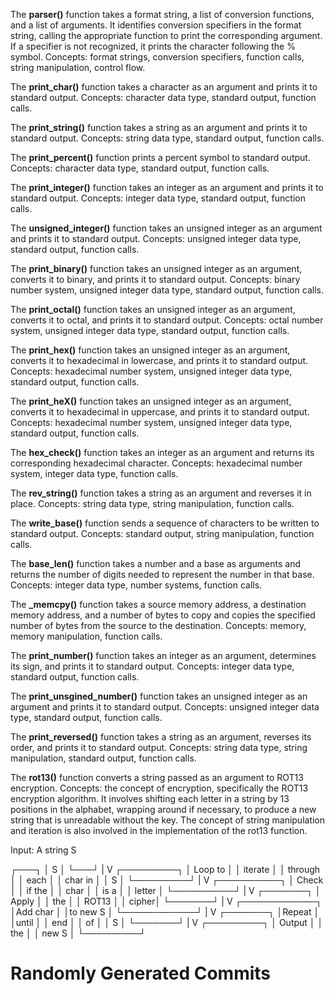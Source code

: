 The **parser()** function takes a format string, a list of conversion functions, and a list of arguments. It identifies conversion specifiers in the format string, calling the appropriate function to print the corresponding argument. If a specifier is not recognized, it prints the character following the % symbol.
Concepts: format strings, conversion specifiers, function calls, string manipulation, control flow.

The **print_char()** function takes a character as an argument and prints it to standard output.
Concepts: character data type, standard output, function calls.

The **print_string()** function takes a string as an argument and prints it to standard output.
Concepts: string data type, standard output, function calls.

The **print_percent()** function prints a percent symbol to standard output.
Concepts: character data type, standard output, function calls.

The **print_integer()** function takes an integer as an argument and prints it to standard output.
Concepts: integer data type, standard output, function calls.

The **unsigned_integer()** function takes an unsigned integer as an argument and prints it to standard output.
Concepts: unsigned integer data type, standard output, function calls.

The **print_binary()** function takes an unsigned integer as an argument, converts it to binary, and prints it to standard output.
Concepts: binary number system, unsigned integer data type, standard output, function calls.

The **print_octal()** function takes an unsigned integer as an argument, converts it to octal, and prints it to standard output.
Concepts: octal number system, unsigned integer data type, standard output, function calls.

The **print_hex()** function takes an unsigned integer as an argument, converts it to hexadecimal in lowercase, and prints it to standard output.
Concepts: hexadecimal number system, unsigned integer data type, standard output, function calls.

The **print_heX()** function takes an unsigned integer as an argument, converts it to hexadecimal in uppercase, and prints it to standard output.
Concepts: hexadecimal number system, unsigned integer data type, standard output, function calls.

The **hex_check()** function takes an integer as an argument and returns its corresponding hexadecimal character.
Concepts: hexadecimal number system, integer data type, function calls.

The **rev_string()** function takes a string as an argument and reverses it in place.
Concepts: string data type, string manipulation, function calls.

The **write_base()** function sends a sequence of characters to be written to standard output.
Concepts: standard output, string manipulation, function calls.

The **base_len()** function takes a number and a base as arguments and returns the number of digits needed to represent the number in that base.
Concepts: integer data type, number systems, function calls.

The **_memcpy()** function takes a source memory address, a destination memory address, and a number of bytes to copy and copies the specified number of bytes from the source to the destination.
Concepts: memory, memory manipulation, function calls.

The **print_number()** function takes an integer as an argument, determines its sign, and prints it to standard output.
Concepts: integer data type, standard output, function calls.

The **print_unsgined_number()** function takes an unsigned integer as an argument and prints it to standard output.
Concepts: unsigned integer data type, standard output, function calls.

The **print_reversed()** function takes a string as an argument, reverses its order, and prints it to standard output.
Concepts: string data type, string manipulation, standard output, function calls.

The **rot13()** function converts a string passed as an argument to ROT13 encryption.
Concepts: the concept of encryption, specifically the ROT13 encryption algorithm. It involves shifting each letter in a string by 13 positions in the alphabet, wrapping around if necessary, to produce a new string that is unreadable without the key. The concept of string manipulation and iteration is also involved in the implementation of the rot13 function.

Input: A string S

   ┌───┐
   │ S │
   └───┘
     |
     V
┌─────────┐
│ Loop to │
│ iterate │
│ through │
│ each    │
│ char in │
│   S     │
└─────────┘
     |
     V
 ┌──────────┐
 │ Check    │
 │ if the   │
 │ char     │
 │ is a     │
 │   letter │
 └──────────┘
     |
     V
 ┌───────┐
 │ Apply │
 │ the   │
 │ ROT13 │
 │ cipher│
 └───────┘
     |
     V
  ┌────────────┐
  │Add char    │
  │to new S    │
  └────────────┘
     |
     V
 ┌───────┐
 │Repeat │
 │until  │
 │  end  │
 │   of  │
 │   S   │
 └───────┘
     |
     V
┌─────────┐
│ Output  │
│ the     │
│  new S  │
└─────────┘
# Randomly Generated Commits
